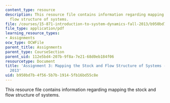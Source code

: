 ```yaml
---
content_type: resource
description: This resource file contains information regarding mapping the stock and
  flow structure of systems.
file: /courses/15-871-introduction-to-system-dynamics-fall-2013/b950bd7b4f565b7b19145fb16bd55c8e_MIT15_871F13_ass3.pdf
file_type: application/pdf
learning_resource_types:
- Assignments
ocw_type: OCWFile
parent_title: Assignments
parent_type: CourseSection
parent_uid: 112e5bd4-207b-9f8a-7e21-68d0eb184f06
resourcetype: Document
title: 'Assignment 3: Mapping the Stock and Flow Structure of Systems - 15.871 Fall
  2013'
uid: b950bd7b-4f56-5b7b-1914-5fb16bd55c8e
---
```

This resource file contains information regarding mapping the stock and flow structure of systems.

